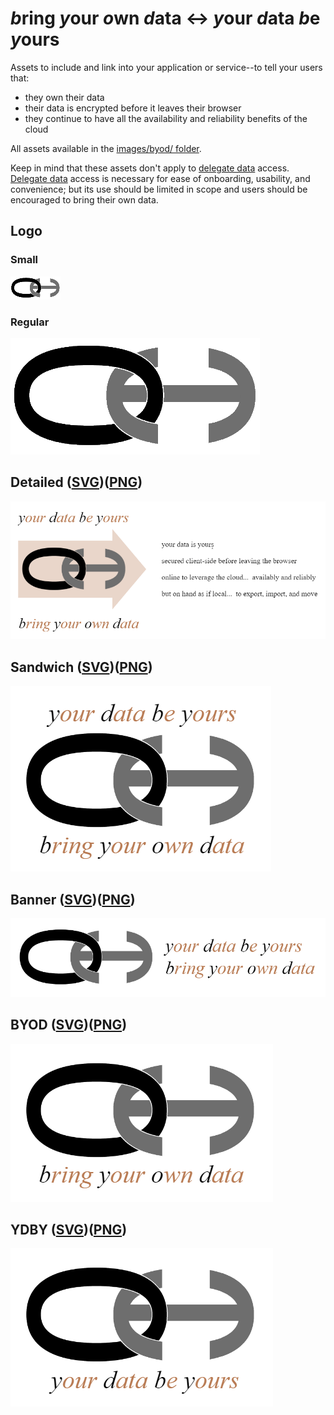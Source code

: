 # *b*ring *y*our *o*wn *d*ata <-> *y*our *d*ata *b*e *y*ours

Assets to include and link into your application or service--to tell your users that:

* they own their data
* their data is encrypted before it leaves their browser
* they continue to have all the availability and reliability benefits of the cloud

All assets available in the [images/byod/ folder](images/byod/).

Keep in mind that these assets don't apply to [delegate data](delegation-subletting.md) access.  [Delegate data](delegation-subletting.md) access is necessary for ease of onboarding, usability, and convenience; but its use should be limited in scope and users should be encouraged to bring their own data.

## Logo

### Small

![](images/byod/logo-sm.png)

### Regular

![](images/byod/logo.png)

## Detailed ([SVG](images/byod/oh-byod-detailed.svg))([PNG](images/byod/oh-byod-detailed.png))

![](images/byod/oh-byod-detailed.png)

## Sandwich ([SVG](images/byod/ydby-byod-sandwich.svg))([PNG](images/byod/ydby-byod-sandwich.png))

![](images/byod/ydby-byod-sandwich.png)

## Banner ([SVG](images/byod/byod-banner.svg))([PNG](images/byod/byod-banner.png))

![](images/byod/byod-banner.png)

## BYOD ([SVG](images/byod/byod.svg))([PNG](images/byod/byod.png))

![](images/byod/byod.png)

## YDBY ([SVG](images/byod/ydby.svg))([PNG](images/byod/ydby.png))

![](images/byod/ydby.png)
